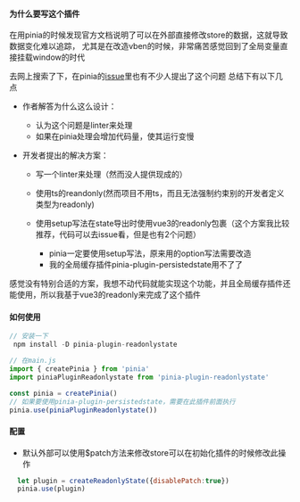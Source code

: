 #### 为什么要写这个插件
在用pinia的时候发现官方文档说明了可以在外部直接修改store的数据，这就导致数据变化难以追踪，
尤其是在改造vben的时候，非常痛苦感觉回到了全局变量直接挂载window的时代

去网上搜索了下，在pinia的[issue](https://github.com/vuejs/pinia/issues/58 "issue")里也有不少人提出了这个问题
总结下有以下几点
- 作者解答为什么这么设计： 

  -  认为这个问题是linter来处理
  - 如果在pinia处理会增加代码量，使其运行变慢
  
- 开发者提出的解决方案：

  - 写一个linter来处理（然而没人提供现成的）
  - 使用ts的reandonly(然而项目不用ts，而且无法强制约束别的开发者定义类型为readonly)
  - 使用setup写法在state导出时使用vue3的readonly包裹（这个方案我比较推荐，代码可以去issue看，但是也有2个问题）
  
     - pinia一定要使用setup写法，原来用的option写法需要改造
	 -  我的全局缓存插件pinia-plugin-persistedstate用不了了
	 
感觉没有特别合适的方案，我想不动代码就能实现这个功能，并且全局缓存插件还能使用，所以我基于vue3的readonly来完成了这个插件
#### 如何使用
```javascript
// 安装一下
 npm install -D pinia-plugin-readonlystate

// 在main.js
import { createPinia } from 'pinia'
import piniaPluginReadonlystate from 'pinia-plugin-readonlystate'

const pinia = createPinia()
// 如果要使用pinia-plugin-persistedstate，需要在此插件前面执行
pinia.use(piniaPluginReadonlystate())
```
#### 配置
- 默认外部可以使用$patch方法来修改store可以在初始化插件的时候修改此操作
```javascript
  let plugin = createReadonlyState({disablePatch:true})
  pinia.use(plugin)
```